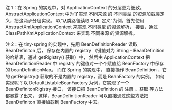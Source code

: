 注 1：在 Spring 的实现中，对 ApplicatinoContext 的分层更为细致。
AbstractApplicationContext 中为了实现 不同来源 的 不同类型 的资源加载类定义，把这两步分层实现。
以“从类路径读取 XML 定义”为例，首先使用 AbstractXmlApplicationContext 来实现 不同类型 的资源解析，
接着，通过 ClassPathXmlApplicationContext 来实现 不同来源 的资源解析。 

注 2：在 tiny-spring 的实现中，先用 BeanDefinitionReader 读取 BeanDefiniton 后，
保存在内置的 registry （键值对为 String - BeanDefinition 的哈希表，通过 getRigistry() 获取）中，
然后由 ApplicationContext 把 BeanDefinitionReader 中 registry 的键值对一个个赋值给 BeanFactory 中保存的 beanDefinitionMap。
而在 Spring 的实现中， 直接操作 BeanDefinition ，它的 getRegistry() 获取的不是内置的 registry，而是 BeanFactory 的实例。
如何实现呢？以 DefaultListableBeanFactory 为例，它实现了一个 BeanDefinitonRigistry 接口，
该接口把 BeanDefinition 的 注册 、获取 等方法都暴露了出来，
这样，BeanDefinitionReader 可以直接通过这些方法把 BeanDefiniton 直接加载到 BeanFactory 中去。